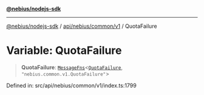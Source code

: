 [**@nebius/nodejs-sdk**](../../../../../README.md)

---

[@nebius/nodejs-sdk](../../../../../README.md) / [api/nebius/common/v1](../README.md) / QuotaFailure

# Variable: QuotaFailure

> **QuotaFailure**: [`MessageFns`](../../../../../runtime/protos/core/interfaces/MessageFns.md)\<[`QuotaFailure`](../interfaces/QuotaFailure.md), `"nebius.common.v1.QuotaFailure"`\>

Defined in: src/api/nebius/common/v1/index.ts:1799
